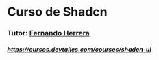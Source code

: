 # Curso de Shadcn

### Tutor: [Fernando Herrera](https://cursos.devtalles.com/courses/shadcn-ui) 

##### https://cursos.devtalles.com/courses/shadcn-ui